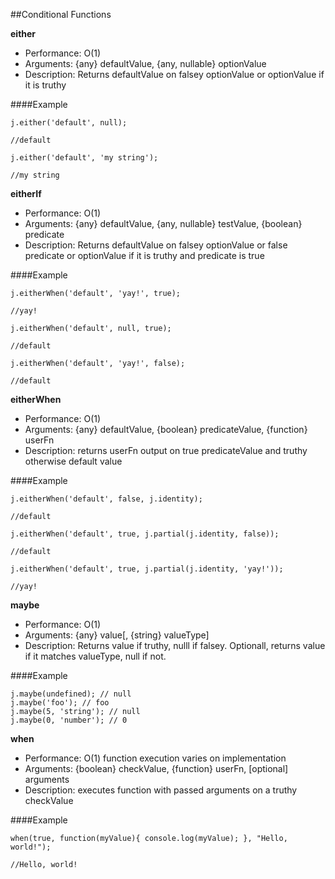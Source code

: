 ##Conditional Functions


**either**

- Performance: O(1)
- Arguments: {any} defaultValue, {any, nullable} optionValue
- Description: Returns defaultValue on falsey optionValue or optionValue if it is truthy


####Example



    j.either('default', null);

    //default

    j.either('default', 'my string');

    //my string




**eitherIf**

- Performance: O(1)
- Arguments: {any} defaultValue, {any, nullable} testValue, {boolean} predicate
- Description: Returns defaultValue on falsey optionValue or false predicate or optionValue if it is truthy and predicate is true


####Example



    j.eitherWhen('default', 'yay!', true);

    //yay!

    j.eitherWhen('default', null, true);

    //default

    j.eitherWhen('default', 'yay!', false);

    //default




**eitherWhen**

- Performance: O(1)
- Arguments: {any} defaultValue, {boolean} predicateValue, {function} userFn
- Description: returns userFn output on true predicateValue and truthy otherwise default value


####Example



    j.eitherWhen('default', false, j.identity);

    //default

    j.eitherWhen('default', true, j.partial(j.identity, false));

    //default

    j.eitherWhen('default', true, j.partial(j.identity, 'yay!'));

    //yay!




**maybe**

- Performance: O(1)
- Arguments: {any} value[, {string} valueType]
- Description: Returns value if truthy, nulll if falsey. Optionall, returns value if it matches valueType, null if not.


####Example

    j.maybe(undefined); // null
    j.maybe('foo'); // foo
    j.maybe(5, 'string'); // null
    j.maybe(0, 'number'); // 0
    

**when**

- Performance: O(1) function execution varies on implementation
- Arguments: {boolean} checkValue, {function} userFn, [optional] arguments
- Description: executes function with passed arguments on a truthy checkValue


####Example



    when(true, function(myValue){ console.log(myValue); }, "Hello, world!");

    //Hello, world!
